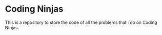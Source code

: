 # Coding Ninjas

This is a repository to store the code of all the problems that i do on Coding Ninjas.